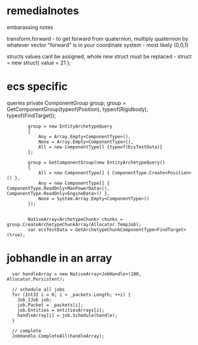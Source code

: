 # remedialnotes
embarassing notes

transform.forward - to get forward from quaternion, multiply quaternion by whatever vector "forward" is in your coordinate system - most likely (0,0,1)

structs values cant be assigned, whole new struct must be replaced - struct = new struct{ value = 21 };


# ecs specific
queries
        private ComponentGroup group;
            group = GetComponentGroup(typeof(Position), typeof(Rigidbody), typeof(FindTarget));
            
            group = new EntityArchetypeQuery
            {
                Any = Array.Empty<ComponentType>(),
                None = Array.Empty<ComponentType>(),
                All = new ComponentType[] {typeof(EcsTestData)}
            };
            
            group = GetComponentGroup(new EntityArchetypeQuery()
            {
                All = new ComponentType[] { ComponentType.Create<Position>() },
                Any = new ComponentType[] { ComponentType.ReadOnly<ManPowerData>(), ComponentType.ReadOnly<EngineData>() },
                None = System.Array.Empty<ComponentType>()
            });
            
            
            NativeArray<ArchetypeChunk> chunks = group.CreateArchetypeChunkArray(Allocator.TempJob);
            var ecsTestData = GetArchetypeChunkComponentType<FindTarget>(true);


# jobhandle in an array
      var handleArray = new NativeArray<JobHandle>(100, Allocator.Persistent);
 
      // schedule all jobs
      for (Int32 i = 0; i < _packets.Length; ++i) {
        Job_IJob job;
        job.Packet = _packets[i];
        job.Entities = entitiesArrays[i];
        handleArray[i] = job.Schedule(handle);
      }
 
      // complete
      JobHandle.CompleteAll(handleArray);
